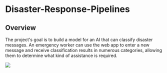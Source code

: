 # Disaster-Response-Pipelines

## Overview
The project's goal is to build a model for an AI that can classify disaster messages. An emergency worker can use the web app to enter a new message and receive classification results in numerous categories, allowing them to determine what kind of assistance is required.


![](https://user-images.githubusercontent.com/21197883/140520922-a0b5f437-4c3b-4402-89da-85f41d2ee6d8.png)


